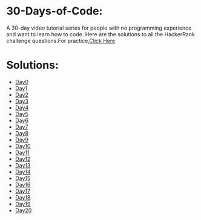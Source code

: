 # 30-Days-of-Code:
A 30-day video tutorial series for people with no programming experience and want to learn how to code.
Here are the solutions to all the HackerRank challenge questions.For practice,<a href ="https://www.hackerrank.com/domains/tutorials/30-days-of-code">Click Here</a>

# Solutions:
<ul type = "disc">
<li><a href = "https://github.com/nkh371/30-Days-of-Code/blob/master/Day0.py"> Day0 </a></li>
<li><a href = "https://github.com/nkh371/30-Days-of-Code/blob/master/Day1.py"> Day1 </a></li>
<li><a href = "https://github.com/nkh371/30-Days-of-Code/blob/master/Day2.py"> Day2 </a></li>
<li><a href = "https://github.com/nkh371/30-Days-of-Code/blob/master/Day3.py"> Day3 </a></li>
<li><a href = "https://github.com/nkh371/30-Days-of-Code/blob/master/Day4.py"> Day4 </a></li>
<li><a href = "https://github.com/nkh371/30-Days-of-Code/blob/master/Day5.py"> Day5 </a></li>
<li><a href = "https://github.com/nkh371/30-Days-of-Code/blob/master/Day6.py"> Day6 </a></li>
<li><a href = "https://github.com/nkh371/30-Days-of-Code/blob/master/Day7.py"> Day7 </a></li>
<li><a href = "https://github.com/nkh371/30-Days-of-Code/blob/master/Day8.py"> Day8 </a></li>
<li><a href = "https://github.com/nkh371/30-Days-of-Code/blob/master/Day9.py"> Day9 </a></li>
<li><a href = "https://github.com/nkh371/30-Days-of-Code/blob/master/Day_10.py"> Day10 </a></li>
<li><a href = "https://github.com/nkh371/30-Days-of-Code/blob/master/Day_11.py"> Day11 </a></li>
<li><a href = "https://github.com/nkh371/30-Days-of-Code/blob/master/Day_12.py"> Day12 </a></li>
<li><a href = "https://github.com/nkh371/30-Days-of-Code/blob/master/Day_13.py"> Day13 </a></li>
<li><a href = "https://github.com/nkh371/30-Days-of-Code/blob/master/Day_14.py"> Day14 </a></li>
<li><a href = "https://github.com/nkh371/30-Days-of-Code/blob/master/Day_15.py"> Day15 </a></li>
<li><a href = "https://github.com/nkh371/30-Days-of-Code/blob/master/Day_16.py"> Day16 </a></li>
<li><a href = "https://github.com/nkh371/30-Days-of-Code/blob/master/Day_17.py"> Day17 </a></li>
<li><a href = "https://github.com/nkh371/30-Days-of-Code/blob/master/Day_18.py"> Day18 </a></li>
<li><a href = "https://github.com/nkh371/30-Days-of-Code/blob/master/Day_19.cpp"> Day19 </a></li>
<li><a href = "https://github.com/nkh371/30-Days-of-Code/blob/master/Day_20.py"> Day20 </a></li>

